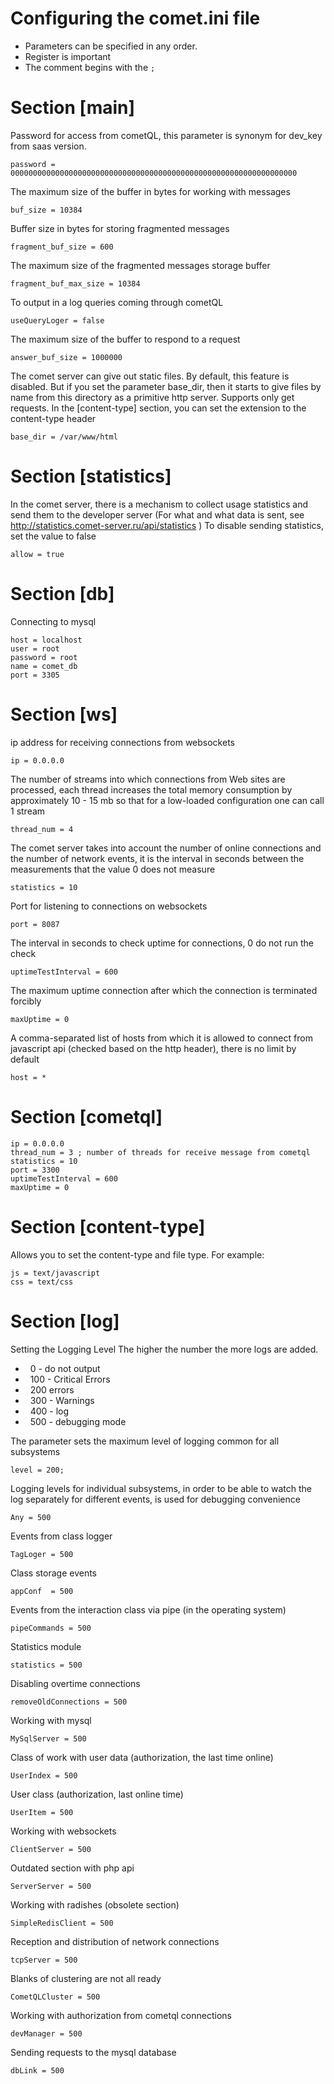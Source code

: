 
# Configuring the comet.ini file

 * Parameters can be specified in any order.
 * Register is important
 * The comment begins with the `;`
 
# Section [main]
 
Password for access from cometQL, this parameter is synonym for dev_key from saas version.

```
password = 0000000000000000000000000000000000000000000000000000000000000000
```


The maximum size of the buffer in bytes for working with messages

```
buf_size = 10384
```


Buffer size in bytes for storing fragmented messages

```
fragment_buf_size = 600
```


The maximum size of the fragmented messages storage buffer

```
fragment_buf_max_size = 10384
```


To output in a log queries coming through cometQL

```
useQueryLoger = false
```


The maximum size of the buffer to respond to a request

```
answer_buf_size = 1000000
```


The comet server can give out static files. By default, this feature is disabled. But if you set the parameter base_dir, then it starts to give files by name from this directory as a primitive http server. Supports only get requests. In the [content-type] section, you can set the extension to the content-type header

```
base_dir = /var/www/html
```

# Section [statistics]

In the comet server, there is a mechanism to collect usage statistics and send them to the developer server (For what and what data is sent, see http://statistics.comet-server.ru/api/statistics )
To disable sending statistics, set the value to false

```
allow = true
```


# Section [db]
Connecting to mysql

```
host = localhost
user = root
password = root
name = comet_db
port = 3305
```


# Section [ws]
ip address for receiving connections from websockets

```
ip = 0.0.0.0
```


The number of streams into which connections from Web sites are processed, each thread increases the total memory consumption by approximately 10 - 15 mb so that for a low-loaded configuration one can call 1 stream

```
thread_num = 4
```


The comet server takes into account the number of online connections and the number of network events, it is the interval in seconds between the measurements that the value 0 does not measure

```
statistics = 10
```


Port for listening to connections on websockets

```
port = 8087
```


The interval in seconds to check uptime for connections, 0 do not run the check

```
uptimeTestInterval = 600
```


The maximum uptime connection after which the connection is terminated forcibly

```
maxUptime = 0
```


A comma-separated list of hosts from which it is allowed to connect from javascript api (checked based on the http header), there is no limit by default

```
host = *
```


# Section [cometql]

```
ip = 0.0.0.0 
thread_num = 3 ; number of threads for receive message from cometql
statistics = 10
port = 3300
uptimeTestInterval = 600  
maxUptime = 0  
```

  
# Section [content-type] #  

Allows you to set the content-type and file type.
For example:

```
js = text/javascript
css = text/css
```

# Section [log]
Setting the Logging Level The higher the number the more logs are added.

  *   0 - do not output
  *   100 - Critical Errors
  *   200 errors
  *   300 - Warnings
  *   400 - log
  *   500 - debugging mode

The parameter sets the maximum level of logging common for all subsystems

```
level = 200; 
```

 
Logging levels for individual subsystems, in order to be able to watch the log separately for different events, is used for debugging convenience

```
Any = 500
```


Events from class logger

```
TagLoger = 500
```


Class storage events

```
appConf  = 500
```


Events from the interaction class via pipe (in the operating system)

```
pipeCommands = 500
```


Statistics module

```
statistics = 500
```


Disabling overtime connections

```
removeOldConnections = 500
```


Working with mysql

```
MySqlServer = 500
```


Class of work with user data (authorization, the last time online)

```
UserIndex = 500
```


User class (authorization, last online time)

```
UserItem = 500
```


Working with websockets

```
ClientServer = 500
```


Outdated section with php api

```
ServerServer = 500
```


Working with radishes (obsolete section)

```
SimpleRedisClient = 500
```


Reception and distribution of network connections

```
tcpServer = 500
```


Blanks of clustering are not all ready

```
CometQLCluster = 500
```


Working with authorization from cometql connections

```
devManager = 500
```


Sending requests to the mysql database

```
dbLink = 500
```

